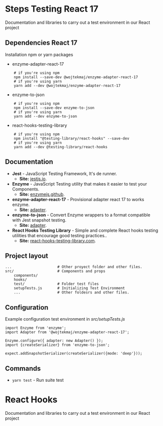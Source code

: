 # Steps Testing React 17
Documentation and libraries to carry out a test environment in our React project

## Dependencies React 17
Installation npm or yarn packages

*  enzyme-adapter-react-17
```
    # if you're using npm
    npm install --save-dev @wojtekmaj/enzyme-adapter-react-17
    # if you're using yarn
    yarn add --dev @wojtekmaj/enzyme-adapter-react-17
```
* enzyme-to-json
```
    # if you're using npm
    npm install --save-dev enzyme-to-json
    # if you're using yarn
    yarn add --dev enzyme-to-json
```
* react-hooks-testing-library
```
    # if you're using npm
    npm install "@testing-library/react-hooks" --save-dev
    # if you're using yarn
    yarn add --dev @testing-library/react-hooks
```


## Documentation
* **Jest** - JavaScript Testing Framework, It's de runner. 
    * **Site:**  [jestjs.io](https://jestjs.io/).
* **Enzyme** - JavaScript Testing utility that makes it easier to test your Components. 
    * **Site:**  [enzymejs.github](https://enzymejs.github.io/enzyme/).
* **enzyme-adapter-react-17** - Provisional adapter react 17 to works enzyme. 
    * **Site:** [adapter](https://github.com/wojtekmaj/enzyme-adapter-react-17).
* **enzyme-to-json** - Convert Enzyme wrappers to a format compatible with Jest snapshot testing. 
    * **Site:** [adapter](https://github.com/adriantoine/enzyme-to-json).
* **React Hooks Testing Library** - Simple and complete React hooks testing utilities that encourage good testing practices.. 
    * **Site:** [react-hooks-testing-library.com](https://react-hooks-testing-library.com/).


## Project layout
    ...                     # Other proyect folder and other files.         
    src/                    # Components and props
        components/     
        hooks/          
        test/               # Folder test files
        setupTests.js       # Initializing Test Environment
        ...                 # Other foldesrs and other files.


## Configuration
Example configuration test environment in *src/setupTests.js*

```
import Enzyme from 'enzyme';
import Adapter from '@wojtekmaj/enzyme-adapter-react-17';

Enzyme.configure({ adapter: new Adapter() });
import {createSerializer} from 'enzyme-to-json';
 
expect.addSnapshotSerializer(createSerializer({mode: 'deep'}));

```

## Commands

* `yarn test` - Run suite test

# React Hooks
Documentation and libraries to carry out a test environment in our React project

